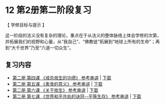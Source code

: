 

# 12 第2册第二阶段复习

【 学修目标与提示 】

这一阶段的法义没有复杂的理论，重点在于从法义的整体脉络上体会学修的次第，并拓展我们的视野和心量，从“我自己”、“佛教徒”拓展到“地球上所有的生命”；再到“大千世界”乃至“六道一切众生”。

## 复习内容

* [第二册 第四课 《戒杀放生的功德》 参考串讲](http://view.officeapps.live.com/op/view.aspx?src=https://huidengchanxiu.net/hdv/f/up/慧灯禅修班第二册第三课.pptx) | [下载](https://huidengchanxiu.net/hdv/f/up/慧灯禅修班第二册第三课.pptx)
* [第二册 第五课 《素食的意义》 参考串讲](http://view.officeapps.live.com/op/view.aspx?src=https://huidengchanxiu.net/hdv/f/up/慧灯禅修班第二册第四课.pptx) | [下载](https://huidengchanxiu.net/hdv/f/up/慧灯禅修班第二册第四课.pptx)
* [第二册 第六课 《关于放生》 参考串讲](http://view.officeapps.live.com/op/view.aspx?src=https://huidengchanxiu.net/hdv/f/up/关于放生.pptx) | [下载](https://huidengchanxiu.net/hdv/f/up/关于放生.pptx)
* [第二册 第七课 《世界和平共处的诀窍--平等生存》 参考串讲](http://view.officeapps.live.com/op/view.aspx?src=https://huidengchanxiu.net/hdv/f/up/慧灯禅修班第二册第六课.pptx) | [下载](https://huidengchanxiu.net/hdv/f/up/慧灯禅修班第二册第六课.pptx)